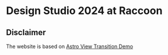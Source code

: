 
# Design Studio 2024 at Raccoon

## Disclaimer
The website is based on [Astro View Transition Demo](https://github.com/vigetlabs/trailbuddy-view-transition)